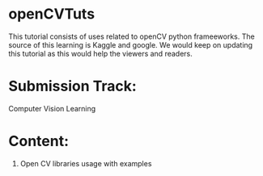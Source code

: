 # openCVTuts
This tutorial consists of uses related to openCV python frameeworks. The source of this learning is Kaggle and google. We would keep on updating this tutorial as this would help the viewers and readers.
# Submission Track:
Computer Vision Learning
# Content:
1) Open CV libraries usage with examples
